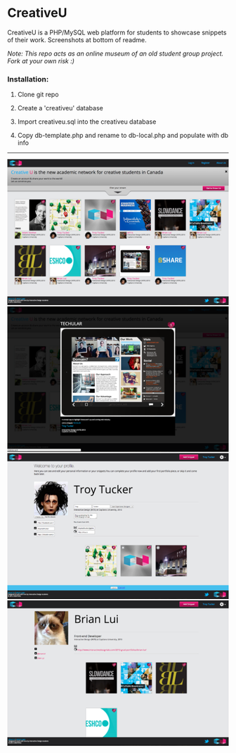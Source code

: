 CreativeU
=========
CreativeU is a PHP/MySQL web platform for students to showcase snippets of their work.
Screenshots at bottom of readme.

_Note: This repo acts as an online museum of an old student group project. Fork at your own risk :)_

### Installation:

1. Clone git repo

2. Create a 'creativeu' database

3. Import creativeu.sql into the creativeu database

4. Copy db-template.php and rename to db-local.php and populate with db info
    
------

![CreativeU Image 1](/github/cu1.png)
![CreativeU Image 2](/github/cu2.png)
![CreativeU Image 3](/github/cu3.png)
![CreativeU Image 4](/github/cu4.png)

